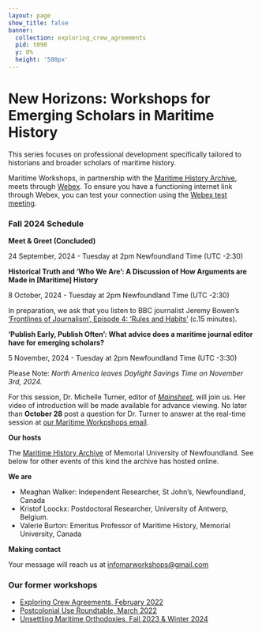 ```yaml
---
layout: page
show_title: false
banner:
  collection: exploring_crew_agreements
  pid: t090
  y: 0%
  height: '500px'
---
```


# New Horizons: Workshops for Emerging Scholars in Maritime History

This series focuses on professional development specifically tailored to historians and broader scholars of maritime history.

Maritime Workshops, in partnership with the [Maritime History Archive](https://mha.mun.ca/), meets through [Webex](https://www.webex.com/downloads.html). To ensure you have a functioning internet link through Webex, you can test your connection using the [Webex test meeting](https://www.webex.com/test-meeting.html).

### Fall 2024 Schedule

**Meet & Greet (Concluded)**

24 September, 2024 - Tuesday at 2pm Newfoundland Time (UTC -2:30)

**Historical Truth and ‘Who We Are’: A Discussion of How Arguments are Made in [Maritime] History**

8 October, 2024 - Tuesday at 2pm Newfoundland Time (UTC -2:30)

In preparation, we ask that you listen to BBC journalist Jeremy Bowen’s [‘Frontlines of Journalism’, Episode 4: ‘Rules and Habits’](https://www.bbc.co.uk/sounds/play/m001jl28) (c.15 minutes).

**‘Publish Early, Publish Often’: What advice does a maritime journal editor have for emerging scholars?**

5 November, 2024 - Tuesday at 2pm Newfoundland Time (UTC -3:30)

Please Note: *North America leaves Daylight Savings Time on November 3rd, 2024.*

For this session, Dr. Michelle Turner, editor of *[Mainsheet](https://www.mainsheet.mysticseaport.org/about)*, will join us. Her video of introduction will be made available for advance viewing. No later than **October 28** post a question for Dr. Turner to answer at the real-time session at [our Maritime Workpshops email](infomarworkshops@gmail.com).

**Our hosts**

The [Maritime History Archive](https://mha.mun.ca/) of Memorial University of Newfoundland. See below for other events of this kind the archive has hosted online.

**We are**

- Meaghan Walker: Independent Researcher, St John’s, Newfoundland, Canada
- Kristof Loockx: Postdoctoral Researcher, University of Antwerp, Belgium.
- Valerie Burton: Emeritus Professor of Maritime History, Memorial University, Canada

**Making contact**

Your message will reach us at [infomarworkshops@gmail.com](mailto:infomarworkshops@gmail.com)

### Our former workshops

- [Exploring Crew Agreements, February 2022](https://crewagreementworkshop.github.io/exploring_crew_agreements/expcrewagreements)
- [Postcolonial Use Roundtable, March 2022](https://crewagreementworkshop.github.io/exploring_crew_agreements/postcolonial)
- [Unsettling Maritime Orthodoxies, Fall 2023 & Winter 2024](https://maritimeworkshops.com/orthodoxies/)
